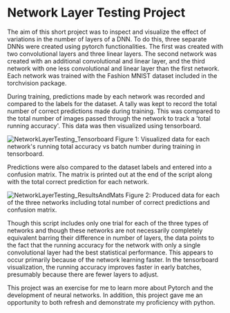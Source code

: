 # Network Layer Testing Project

The aim of this short project was to inspect and visualize the effect of variations in the number of layers of a DNN. To do this,
three separate DNNs were created using pytorch functionalities. The first was created with two convolutional layers and three 
linear layers. The second network was created with an additional convolutional and linear layer, and the third network with one 
less convolutional and linear layer than the first network. Each network was trained with the Fashion MNIST dataset included in
the torchvision package.

During training, predictions made by each network was recorded and compared to the labels for the dataset. A tally was 
kept to record the total number of correct predictions made during training. This was compared to the total number of images
passed through the network to track a 'total running accuracy'. This data was then visualized using tensorboard.

![NetworkLayerTesting_Tensorboard](https://user-images.githubusercontent.com/77171947/104414421-39bdb780-553e-11eb-976b-620aa43c50a4.JPG)
Figure 1: Visualized data for each network's running total accuracy vs batch number during training in tensorboard.

Predictions were also compared to the dataset labels and entered into a confusion matrix. The matrix is printed out at the end
of the script along with the total correct prediction for each network.

![NetworkLayerTesting_ResultsAndMats](https://user-images.githubusercontent.com/77171947/104414422-3a564e00-553e-11eb-84eb-f0dc62650243.JPG)
Figure 2: Produced data for each of the three networks including total number of correct predictions and confusion matrix.

Though this script includes only one trial for each of the three types of networks and though these networks are not necessarily
completely equivalent barring their difference in number of layers, the data points to the fact that the running accuracy for 
the network with only a single convolutional layer had the best statistical performance. This appears to occur primarily
because of the network learning faster. In the tensorboard visualization, the running accuracy improves faster in early
batches, presumably because there are fewer layers to adjust.

This project was an exercise for me to learn more about Pytorch and the development of neural networks. In addition, this 
project gave me an opportunity to both refresh and demonstrate my proficiency with python. 



